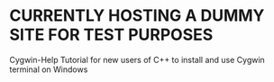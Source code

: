# CURRENTLY HOSTING A DUMMY SITE FOR TEST PURPOSES

Cygwin-Help
Tutorial for new users of C++ to install and use Cygwin terminal on Windows
